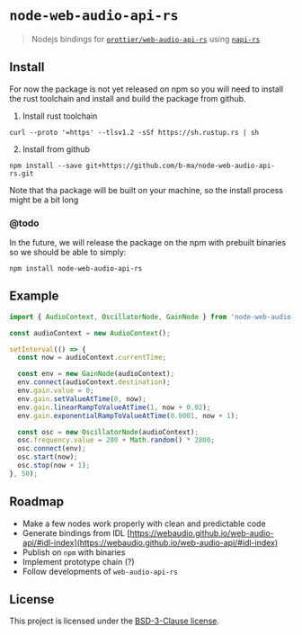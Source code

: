 # `node-web-audio-api-rs`

> Nodejs bindings for [`orottier/web-audio-api-rs`](https://github.com/orottier/web-audio-api-rs/) using [`napi-rs`](https://github.com/napi-rs/napi-rs/)


## Install

For now the package is not yet released on npm so you will need to install the rust
toolchain and install and build the package from github.

1. Install rust toolchain

```
curl --proto '=https' --tlsv1.2 -sSf https://sh.rustup.rs | sh
```

2. Install from github

```
npm install --save git+https://github.com/b-ma/node-web-audio-api-rs.git
```

Note that tha package will be built on your machine, so the install process might be a bit long

### @todo

In the future, we will release the package on the npm with prebuilt binaries so we 
should be able to simply:

```
npm install node-web-audio-api-rs
```

## Example

```js
import { AudioContext, OscillatorNode, GainNode } from 'node-web-audio-api';

const audioContext = new AudioContext();

setInterval(() => {
  const now = audioContext.currentTime;

  const env = new GainNode(audioContext);
  env.connect(audioContext.destination);
  env.gain.value = 0;
  env.gain.setValueAtTime(0, now);
  env.gain.linearRampToValueAtTime(1, now + 0.02);
  env.gain.exponentialRampToValueAtTime(0.0001, now + 1);

  const osc = new OscillatorNode(audioContext);
  osc.frequency.value = 200 + Math.random() * 2800;
  osc.connect(env);
  osc.start(now);
  osc.stop(now + 1);
}, 50);
```


## Roadmap

- Make a few nodes work properly with clean and predictable code
- Generate bindings from IDL [https://webaudio.github.io/web-audio-api/#idl-index](https://webaudio.github.io/web-audio-api/#idl-index)
- Publish on `npm` with binaries
- Implement prototype chain (?)
- Follow developments of `web-audio-api-rs`

## License

This project is licensed under the [BSD-3-Clause license](./LICENSE).
